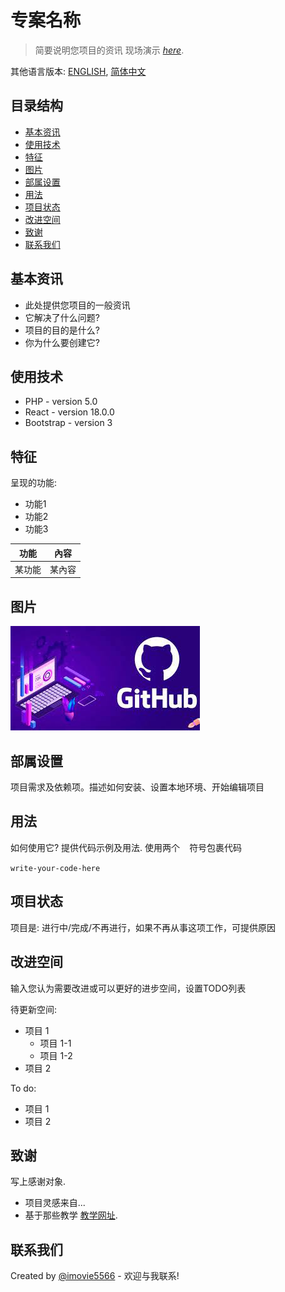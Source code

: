 # 专案名称
> 简要说明您项目的资讯
> 现场演示 [_here_](https://github.com/areslin1201/README-example). <!-- 如果你项目托管在某处，可以添加演示连结 -->

其他语言版本: [ENGLISH](README.en.md), [简体中文](README.zh-cn.md)

## 目录结构
* [基本资讯](#基本资讯)
* [使用技术](#使用技术)
* [特征](#特征)
* [图片](#图片)
* [部属设置](#部属设置)
* [用法](#用法)
* [项目状态](#项目状态)
* [改进空间](#改进空间)
* [致谢](#致谢)
* [联系我们](#联系我们)
<!-- * [License](#license) -->


## 基本资讯
- 此处提供您项目的一般资讯
- 它解决了什么问题?
- 项目的目的是什么?
- 你为什么要创建它?


## 使用技术
- PHP - version 5.0
- React - version 18.0.0
- Bootstrap - version 3


## 特征
呈现的功能:
- 功能1
- 功能2
- 功能3

| 功能 | 內容 |
|-----|-----|
| 某功能 | 某內容 |


## 图片
![Example image](./images/github.jpg)


## 部属设置
项目需求及依赖项。描述如何安装、设置本地环境、开始编辑项目


## 用法
如何使用它?
提供代码示例及用法.
使用两个 ` ` 符号包裹代码

`write-your-code-here`


## 项目状态
项目是: 进行中/完成/不再进行，如果不再从事这项工作，可提供原因


## 改进空间
输入您认为需要改进或可以更好的进步空间，设置TODO列表

待更新空间:
- 项目 1
    - 项目 1-1
    - 项目 1-2
- 项目 2

To do:
- 项目 1
- 项目 2


## 致谢
写上感谢对象.
- 项目灵感来自...
- 基于那些教学 [教学网址](https://github.com/areslin1201/README-example).


## 联系我们
Created by [@imovie5566](https://github.com/areslin1201) - 欢迎与我联系!


<!-- 选填 -->
<!-- ## License -->


<!-- 您不需要全部都包含，只要有相关的即可 -->
